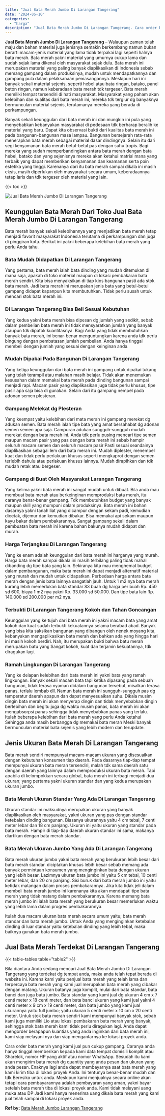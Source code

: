 ```yaml
---
title: "Jual Bata Merah Jumbo Di Larangan Tangerang"
date: "2024-06-10"
categories: 
  - "harga"
description: "Jual Bata Merah Jumbo Di Larangan Tangerang. Cara order bata merah yang kami jual pun cukup gampang. Caranya anda hanya tinggal memberikan kepada kami data t..."
---
```


**Jual Bata Merah Jumbo Di Larangan Tangerang** – Walaupun zaman telah maju dan bahan material juga jenisnya semakin berkembang namun bukan berarti macam-jenis material yang lama tidak terpakai lagi seperti halnya bata merah. Bata merah yakni material yang umurnya cukup lama dan sudah sejak lama dikenal oleh masyarakat sejak dulu. Bata merah ini merupakan material yang paling banyak diaplikasikan di Indonesia sebab memang gampang dalam produksinya, mudah untuk mendapatkannya dan gampang pula dalam pelaksanaan pemasangannya. Meskipun hari ini banyak sekali material sejenis, seperti hebel atau bata ringan, batako, panel beton ringan, namun keberadaan bata merah tdk tergeser. Bata merah memiliki tempat tersendiri di hati masyarakat. Masyarakat yang paham akan kelebihan dan kualitas dari bata merah ini, mereka tdk tergiur dg banyaknya bermunculan material sejenis, terutamanya mereka yang berada di perkampungan.

Banyak sekali keunggulan dari bata merah ini dan mungkin ini pula yang menyebabkan kebanyakan masyarakat di pedesaan tdk berharap beralih ke material yang baru. Dapat kita observasi bukti dari kualitas bata merah ini pada bangunan-bangunan masa lampau. Bangunan bersejarah rata-rata menerapkan bata merah sebagai material dasar dindingnya. Selain itu dari segi kenyamanan bata merah betul-betul pas dengan suhu tropis. Bagi mereka yang sudah memperbandingkan antara bata merah dengan bata hebel, batako dan yang sejenisnya mereka akan ketahui matrial mana yang terbaik yang dapat memberikan kenyamanan dan keamanan serta poin estetika yang tinggi. Karenanya dari itu bata merah sampai dikala ini masih eksis, masih diperlukan oleh masyarakat secara umum, keberadaannya tetap laris dan tdk tergeser oleh material yang lain.

{{< toc >}}

![Jual Bata Merah Jumbo Di Larangan Tangerang](/images/jual-bata-merah-11.png)

## Keunggulan Bata Merah Dari Toko Jual Bata Merah Jumbo Di Larangan Tangerang

Bata merah banyak sekali kelebihannya yang menjadikan bata merah tetap menjadi favorit masyarakat Indonesia terutama di perkampungan dan juga di pinggiran kota. Berikut ini yakni beberapa kelebihan bata merah yang perlu Anda tahu.

### Bata Mudah Didapatkan Di Larangan Tangerang

Yang pertama, bata merah ialah bata dinding yang mudah ditemukan di mana saja, apakah di toko material maupun di lokasi pembakaran bata merah sendiri. Kita bisa menyaksikan di tiap kios bangunan pasti ada stok bata merah. Jadi bata merah ini merupakan jenis bata yang betul-betul gampang didapat kapanpun kita membutuhkan. Tidak perlu susah untuk mencari stok bata merah ini.

### Di Larangan Tangerang Bisa Beli Sesuai Kebutuhan

Yang kedua yakni bata merah bisa dipesan dg jumlah yang sedikit, sebab dalam pembelian bata merah ini tidak mensyaratkan jumlah yang banyak ataupun tdk dipatok kuantitasnya. Bagi Anda yang tidak membutuhkan banyak bata merah, ini benar-benar menguntungkan karena anda tdk perlu bingung dengan pembatasan jumlah pembelian. Anda hanya tinggal membeli dengan jumlah yang sesuai dengan keinginan anda.

### Mudah Dipakai Pada Bangunan Di Larangan Tangerang

Yang ketiga keunggulan dari bata merah ini gampang untuk dipakai tukang yang telah terampil atau malahan masih belajar. Tidak akan menemukan kesusahan dalam memakai bata merah pada dinding bangunan sampai menjadi rapi. Macam pasir yang diaplikasikan juga tidak perlu khusus, tipe pasir apa saja bisa di gunakan. Selain dari itu gampang nempel pada adonan semen plesteran.

### Gampang Melekat dg Plesteran

Yang keempat yaitu kelebihan dari mata merah ini gampang merekat dg adukan semen. Bata merah ialah tipe bata yang amat bersahabat dg adonan semen semen apa saja. Campuran adukan sungguh-sungguh mudah merekat dengan bata merah ini. Anda tdk perlu pusing mencari tipe semen maupun macam pasir yang pas dengan bata merah ini sebab hampir seluruh macam semen dan seluruh macam pasir Pasti sesuai seandainya diaplikasikan sebagai lem dari bata merah ini. Mudah diplester, menempel kuat dan tidak perlu perlakuan khusus seperti mengkaprot dengan semen terlebih dahulu atau perlakuan khusus lainnya. Mudah dirapihkan dan tdk mudah retak atau bergeser.

### Gampang di Buat Oleh Masyarakat Larangan Tangerang

Yang kelima yakni bata merah ini sangat mudah untuk dibuat. Bila anda mau membuat bata merah atau berkeinginan memproduksi bata merah, itu caranya benar-benar gampang. Tdk membutuhkan budget yang banyak maupun skill yang mumpuni dalam produksinya. Bata merah ini bahan dasarnya yakni tanah liat yang dicampur dengan sekam padi, kemudian dicetak, dijemur dan kemudian dibakar. Bisa memakai api sekam maupun kayu bakar dalam pembakarannya. Sangat gampang sekali dalam pembuatan bata merah ini karena bahan bakunya mudah didapat dan murah.

### Harga Terjangkau Di Larangan Tangerang

Yang ke enam adalah keunggulan dari bata merah ini harganya yang murah. Harga bata merah sampai dikala ini masih terbilang paling tidak mahal dibanding dg tipe bata yang lain. Sekiranya kita mau menghemat budget dalam pembangunan, maka bata merah ini dapat menjadi alternatif material yang murah dan mudah untuk didapatkan. Perbedaan harga antara bata merah dengan jenis bata lainnya sangatlah jauh. Untuk 1 m2 nya bata merah kurang lebih memerlukan bata standar 83 buah dg harga per buah Rp. 450 sd 600, biaya 1 m2 nya yakni Rp. 33.000 sd 50.000. Dan tipe bata lain Rp. 140.000 sd 200.000 per m2 nya.

### Terbukti Di Larangan Tangerang Kokoh dan Tahan Goncangan

Keunggulan yang ke tujuh dari bata merah ini yakni macam bata yang amat kokoh dan kuat sudah terbukti kekuatannya selama berabad abad. Banyak yang bisa kita saksikan bangunan yang dibangun oleh nenek moyang kita, kebanyakan mengaplikasikan bata merah dan bahkan ada yang hingga hari ini masih kokoh berdiri. Nah, itu merupakan bukti bahwa batu merah merupakan batu yang Sangat kokoh, kuat dan terjamin kekuatannya, tdk diragukan lagi.

### Ramah Lingkungan Di Larangan Tangerang

Yang ke delapan kelebihan dari bata merah ini yakni bata yang ramah lingkungan. Banyak sekali macam bata tapi ketika dipasang pada sebuah bangunan, tidak terasa nyaman didalam bangunan tersebut, misalkan terasa panas, terlalu lembab dll. Namun bata merah ini sungguh-sungguh pas dg temperatur daerah apapun dan dapat menyesuaikan suhu. Dikala musim dingin bata merah ini akan menyerap dingin dan tidak menyebabkan dingin berlebihan dan begitu juga dg waktu musim panas, bata merah ini akan mengabsorpsi panas sehingga tidak menyebabkan panas yang terlalu. Itulah beberapa kelebihan dari bata merah yang perlu Anda ketahui Sehingga anda masih berbangga dg memakai bata merah Meski banyak bermunculan material bata sejenis yang lebih modern dan terupdate.

## Jenis Ukuran Bata Merah Di Larangan Tangerang

Bata merah sendiri mempunyai macam-macam ukuran yang disesuaikan dengan kebutuhan konsumen tiap daerah. Pada dasarnya tiap-tiap tempat mempunyai ukuran bata merah tersendiri, malah tdk sama daerah satu dengan daerah yang lainnya dalam memproduksi ukuran bata merah. Tapi apabila di kelompokkan secara global, bata merah ini terbagi menjadi dua ukuran; yang pertama yakni ukuran standar dan yang kedua merupakan ukuran jumbo.

### Bata Merah Ukuran Standar Yang Ada Di Larangan Tangerang

Ukuran standar ini maksudnya merupakan ukuran yang banyak diaplikasikan oleh masyarakat, yakni ukuran yang pas dengan standar ketebalan dinding bangunan. Biasanya ukurannya yaitu 4 cm tebal, 7 centi meter lebar dan 18 cm panjang. Ukuran ini yaitu ukuran yang standar pada bata merah. Hampir di tiap-tiap daerah ukuran standar ini sama, makanya diartikan dengan bata merah standar.

### Bata Merah Ukuran Jumbo Yang Ada Di Larangan Tangerang

Bata merah ukuran jumbo yakni bata merah yang berukuran lebih besar dari bata merah standar. diciptakan khusus lebih besar sebab memang ada banyak permintaan konsumen yang menginginkan bata dengan ukuran yang lebih besar. Lazimnya ukuran bata jumbo ini yaitu 5 cm tebal, 10 centi meter lebar, dan 20 cm panjang. Sisi buruk dari bata merah jumbo ini yaitu ketidak matangan dalam proses pembakarannya. Jika kita tidak jeli dalam membeli bata merah jumbo ini karenanya kita akan mendapati tipe bata merah yang tidak matang dalam pembakarannya. Karena memang bata merah jumbo ini ialah bata merah yang berukuran besar memerlukan waktu yang lebih lama dalam progres pembakarannya.

Itulah dua macam ukuran bata merah secara umum yaitu; bata merah standar dan bata merah jumbo. Untuk Anda yang menginginkan ketebalan dinding di luar standar yaitu ketebalan dinding yang lebih tebal, maka baiknya gunakan bata merah jumbo.

## Jual Bata Merah Terdekat Di Larangan Tangerang

{{< table-tables table="table2" >}}

Bila diantara Anda sedang mencari Jual Bata Merah Jumbo Di Larangan Tangerang yang terdekat dg tempat anda, maka anda telah tepat berada di website ini. Karena kami yaitu penjual bata merah yang telah lama dan terpercaya bata merah yang kami jual merupakan bata merah yang dibakar dengan matang. Ukuran batanya juga komplit, mulai dari bata standar, bata banci dan juga bata jumbo. Bata standar yang kami jual dg ukuran 4 cm x 7 centi meter x 18 centi meter, dan bata banci ukuran yang kami jual yakni 4 centi meter x 9 cm x 19 centi meter, dan bata jumbo yang kami jual ukurannya yaitu full jumbo; yaitu ukuran 5 centi meter x 10 cm x 20 centi meter. Untuk stok bata merah sendiri kami mempunyai banyak stok, sebab kami juga memiliki Lio atau lokasi pembakaran bata merah yang banyak, sehingga stok bata merah kami tidak perlu diragukan lagi. Anda dapat mengorder berapapun kuantias yang anda inginkan dari bata merah ini, kami siap melayani nya dan siap mengantarnya ke lokasi proyek anda.

Cara order bata merah yang kami jual pun cukup gampang. Caranya anda hanya tinggal memberikan kepada kami data tempat domisili komplit atau Sharelok, nomor HP yang aktif atau nomor WhatsApp. Sesudah itu kami akan mengirim bata merah dg quantity yang anda pesan dan ukuran yang anda pesan. Enaknya lagi anda dapat membayarnya saat bata merah yang kami kirim tiba di lokasi proyek Anda. Ini tentunya benar-benar mudah dan tdk Beresiko untuk anda. Meskipun kami menjualnya secara online akan tetapi cara pembayarannya adalah pembayaran yang aman, yakni bayar setelah bata merah tiba di lokasi proyek anda. Kami tidak melayani uang muka atau DP Jadi kami hanya menerima uang dikala bata merah yang kami jual telah sampai di lokasi proyek anda.

**Ref by:** [Bata Merah Jumbo Larangan Tangerang](https://id.wikipedia.org/wiki/Bata)
